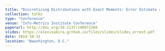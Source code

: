 ```yaml
---
title: "Discretizing Distributions with Exact Moments: Error Estimate and Convergence Analysis"
collection: talks
type: "Conference"
venue: "Info-Metrics Institute Conference"
paperurl: http://doi.org/10.1137/140971269
slides: https://alexisakira.github.io/files/slides/slides_errest.pdf
date: 2014-10-31
location: "Waashington, D.C."
---
```

